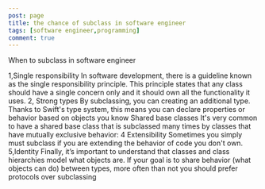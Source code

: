 ```yaml
---
post: page
title: the chance of subclass in software engineer
tags: [software engineer,programming]
comment: true
---
```

When to subclass in software engineer



1,Single responsibility In software development, there is a guideline known as the single responsibility principle. This principle states that any class should have a single concern only and it should own all the functionality it uses.
2, Strong types By subclassing, you can creating an additional type. Thanks to Swift's type system, this means you can declare properties or behavior based on objects you know
Shared base classes It's very common to have a shared base class that is subclassed many times by classes that have mutually exclusive behavior:
4 Extensibility Sometimes you simply must subclass if you are extending the behavior of code you don't own.
5,Identity Finally, it’s important to understand that classes and class hierarchies model what objects are. If your goal is to share behavior (what objects can do) between types, more often than not you should prefer protocols over subclassing
